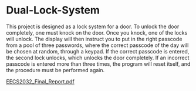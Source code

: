 # Dual-Lock-System
This project is designed as a lock system for a door. To unlock the door completely, one must knock on the door. Once you knock, one of the locks will unlock. The display will then instruct you to put in the right passcode from a pool of three passwords, where the correct passcode of the day will be chosen at random, through a keypad. If the correct passcode is entered, the second lock unlocks, which unlocks the door completely. If an incorrect passcode is entered more than three times, the program will reset itself, and the procedure must be performed again.

[EECS2032_Final_Report.pdf](https://github.com/mohful/Dual-Lock-System/files/6448414/EECS2032_Final_Report.pdf)

